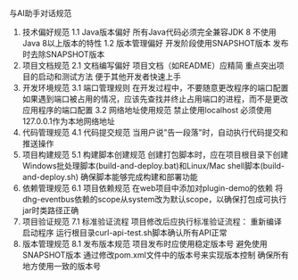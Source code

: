 与AI助手对话规范
1. 技术偏好规范
1.1 Java版本偏好
所有Java代码必须完全兼容JDK 8
不使用Java 8以上版本的特性
1.2 版本管理偏好
开发阶段使用SNAPSHOT版本
发布时去除SNAPSHOT版本
2. 项目文档规范
2.1 文档编写偏好
项目文档（如README）应精简
重点突出项目的启动和测试方法
便于其他开发者快速上手
3. 开发环境规范
3.1 端口管理规则
在开发过程中，不要随意更改程序的端口配置
如果遇到端口被占用的情况，应该先查找并终止占用端口的进程，而不是更改应用程序的端口配置
3.2 网络地址使用规范
禁止使用localhost
必须使用127.0.0.1作为本地网络地址
4. 代码管理规范
4.1 代码提交规范
当用户说"告一段落"时，自动执行代码提交和推送操作
5. 项目构建规范
5.1 构建脚本创建规范
创建打包脚本时，应在项目根目录下创建Windows批处理脚本(build-and-deploy.bat)和Linux/Mac shell脚本(build-and-deploy.sh)
确保脚本能够完成构建和部署功能
6. 依赖管理规范
6.1 项目依赖规范
在web项目中添加对plugin-demo的依赖
将dhg-eventbus依赖的scope从system改为默认scope，以确保打包成可执行jar时类路径正确
7. 项目验证规范
7.1 标准验证流程
项目修改后应执行标准验证流程：
重新编译
启动程序
运行根目录curl-api-test.sh脚本确认所有API正常
8. 版本管理规范
8.1 发布版本规范
项目发布时应使用稳定版本号
避免使用SNAPSHOT版本
通过修改pom.xml文件中的版本号来实现版本控制
确保所有地方使用一致的版本号
